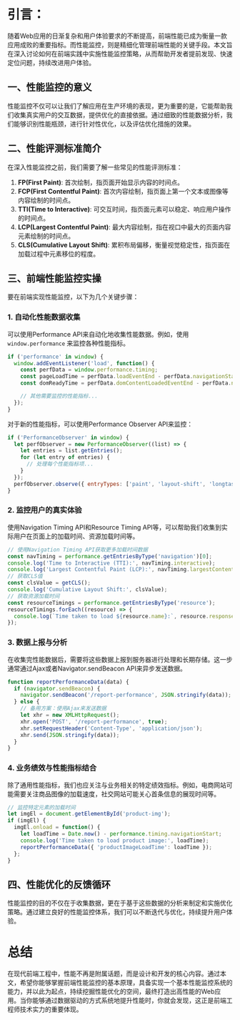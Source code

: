 # 引言：
随着Web应用的日渐复杂和用户体验要求的不断提高，前端性能已成为衡量一款应用成败的重要指标。而性能监控，则是精细化管理前端性能的关键手段。本文旨在深入讨论如何在前端实践中实施性能监控策略，从而帮助开发者提前发现、快速定位问题，持续改进用户体验。

## 一、性能监控的意义
性能监控不仅可以让我们了解应用在生产环境的表现，更为重要的是，它能帮助我们收集真实用户的交互数据，提供优化的直接依据。通过细致的性能数据分析，我们能够识别性能瓶颈，进行针对性优化，以及评估优化措施的效果。

## 二、性能评测标准简介
在深入性能监控之前，我们需要了解一些常见的性能评测标准：

1. **FP(First Paint)**: 首次绘制，指页面开始显示内容的时间点。
2. **FCP(First Contentful Paint)**: 首次内容绘制，指页面上第一个文本或图像等内容绘制的时间点。
3. **TTI(Time to Interactive)**: 可交互时间，指页面元素可以稳定、响应用户操作的时间点。
4. **LCP(Largest Contentful Paint)**: 最大内容绘制，指在视口中最大的页面内容元素绘制的时间点。
5. **CLS(Cumulative Layout Shift)**: 累积布局偏移，衡量视觉稳定性，指页面在加载过程中元素移位的程度。

## 三、前端性能监控实操
要在前端实现性能监控，以下为几个关键步骤：

### 1. 自动化性能数据收集

可以使用Performance API来自动化地收集性能数据。例如，使用 `window.performance` 来监控各种性能指标。

```javascript
if ('performance' in window) {
  window.addEventListener('load', function() {
    const perfData = window.performance.timing;
    const pageLoadTime = perfData.loadEventEnd - perfData.navigationStart;
    const domReadyTime = perfData.domContentLoadedEventEnd - perfData.navigationStart;

    // 其他需要监控的性能指标...
  });
}
```

对于新的性能指标，可以使用Performance Observer API来监控：

```javascript
if ('PerformanceObserver' in window) {
  let perfObserver = new PerformanceObserver((list) => {
    let entries = list.getEntries();
    for (let entry of entries) {
      // 处理每个性能指标项...
    }
  });
  perfObserver.observe({ entryTypes: ['paint', 'layout-shift', 'longtask'] });
}
```

### 2. 监控用户的真实体验

使用Navigation Timing API和Resource Timing API等，可以帮助我们收集到实际用户在页面上的加载时间、资源加载时间等。

```javascript
// 使用Navigation Timing API获取更多加载时间数据
const navTiming = performance.getEntriesByType('navigation')[0];
console.log('Time to Interactive (TTI):', navTiming.interactive);
console.log('Largest Contentful Paint (LCP):', navTiming.largestContentfulPaint);
// 获取CLS值
const clsValue = getCLS();
console.log('Cumulative Layout Shift:', clsValue);
// 获取资源加载时间
const resourceTimings = performance.getEntriesByType('resource');
resourceTimings.forEach((resource) => {
  console.log(`Time taken to load ${resource.name}:`, resource.responseEnd - resource.startTime);
});
```

### 3. 数据上报与分析

在收集完性能数据后，需要将这些数据上报到服务器进行处理和长期存储。这一步通常通过Ajax或者Navigator.sendBeacon API来异步发送数据。

```javascript
function reportPerformanceData(data) {
  if (navigator.sendBeacon) {
    navigator.sendBeacon('/report-performance', JSON.stringify(data));
  } else {
    // 备用方案：使用Ajax来发送数据
    let xhr = new XMLHttpRequest();
    xhr.open('POST', '/report-performance', true);
    xhr.setRequestHeader('Content-Type', 'application/json');
    xhr.send(JSON.stringify(data));
  }
}
```

### 4. 业务绩效与性能指标结合

除了通用性能指标，我们也应关注与业务相关的特定绩效指标。例如，电商网站可能需要关注商品图像的加载速度，社交网站可能关心首条信息的展现时间等。

```javascript
// 监控特定元素的加载时间
let imgEl = document.getElementById('product-img');
if (imgEl) {
  imgEl.onload = function() {
    let loadTime = Date.now() - performance.timing.navigationStart;
    console.log('Time taken to load product image:', loadTime);
    reportPerformanceData({ 'productImageLoadTime': loadTime });
  };
}
```

## 四、性能优化的反馈循环
性能监控的目的不仅在于收集数据，更在于基于这些数据的分析来制定和实施优化策略。通过建立良好的性能监控体系，我们可以不断迭代与优化，持续提升用户体验。

# 总结
在现代前端工程中，性能不再是附属话题，而是设计和开发的核心内容。通过本文，希望你能够掌握前端性能监控的基本原理，具备实现一个基本性能监控系统的能力，并以此为起点，持续挖掘性能优化的空间，最终打造出高性能的Web应用。当你能够通过数据驱动的方式系统地提升性能时，你就会发现，这正是前端工程师技术实力的重要体现。